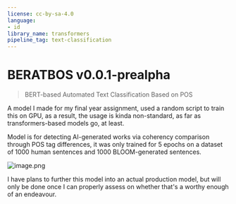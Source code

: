 ```yaml
---
license: cc-by-sa-4.0
language:
- id
library_name: transformers
pipeline_tag: text-classification
---
```

# BERATBOS v0.0.1-prealpha
> BERT-based Automated Text Classification Based on POS

A model I made for my final year assignment, used a random script to train this on GPU,
as a result, the usage is kinda non-standard, as far as transformers-based models go, at least.

Model is for detecting AI-generated works via coherency comparison through POS tag differences,
it was only trained for 5 epochs on a dataset of 1000 human sentences and 1000 BLOOM-generated sentences.

![image.png](https://s3.amazonaws.com/moonup/production/uploads/1674149530163-605ac7c22bd7bebcc260c29e.png)

I have plans to further this model into an actual production model, 
but will only be done once I can properly assess on whether that's a worthy enough of an endeavour.